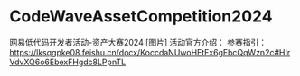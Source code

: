 # CodeWaveAssetCompetition2024
网易低代码开发者活动-资产大赛2024
[图片]
活动官方介绍：
参赛指引：https://lksqgpke08.feishu.cn/docx/KoccdaNUwoHEtFx6gFbcQqWzn2c#HIrVdvXQ6o6EbexFHgdc8LPpnTL
